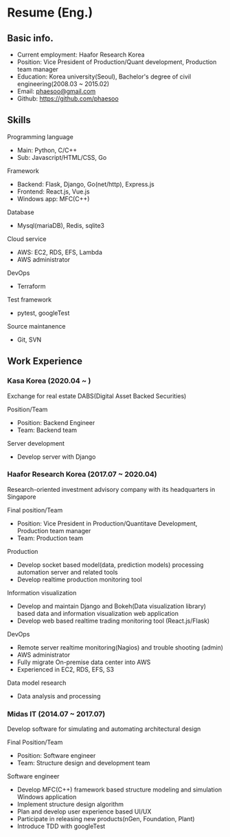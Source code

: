 # Resume (Eng.)


## Basic info.

- Current employment: Haafor Research Korea
- Position: Vice President of Production/Quant development, Production team manager
- Education: Korea university(Seoul), Bachelor's degree of civil engineering(2008.03 ~ 2015.02)
- Email: phaesoo@gmail.com
- Github: https://github.com/phaesoo


## Skills

Programming language

- Main: Python, C/C++ 
- Sub: Javascript/HTML/CSS, Go

Framework
- Backend: Flask, Django, Go(net/http), Express.js
- Frontend: React.js, Vue.js
- Windows app: MFC(C++)

Database
- Mysql(mariaDB), Redis, sqlite3

Cloud service
- AWS: EC2, RDS, EFS, Lambda
- AWS administrator

DevOps
- Terraform

Test framework
- pytest, googleTest

Source maintanence
- Git, SVN


## Work Experience

### Kasa Korea (2020.04 ~ )

Exchange for real estate DABS(Digital Asset Backed Securities)

Position/Team
- Position: Backend Engineer
- Team: Backend team

Server development
- Develop server with Django


### Haafor Research Korea (2017.07 ~ 2020.04)

Research-oriented investment advisory company with its headquarters in Singapore

Final position/Team
- Position: Vice President in Production/Quantitave Development, Production team manager
- Team: Production team

Production
- Develop socket based model(data, prediction models) processing automation server and related tools
- Develop realtime production monitoring tool

Information visualization
- Develop and maintain Django and Bokeh(Data visualization library) based data and information visualization web application
- Develop web based realtime trading monitoring tool (React.js/Flask) 

DevOps
- Remote server realtime monitoring(Nagios) and trouble shooting (admin)
- AWS administrator
- Fully migrate On-premise data center into AWS
- Experienced in EC2, RDS, EFS, S3

Data model research
- Data analysis and processing

### Midas IT (2014.07 ~ 2017.07)

Develop software for simulating and automating architectural design 

Final Position/Team
- Position: Software engineer
- Team: Structure design and development team

Software engineer
- Develop MFC(C++) framework based structure modeling and simulation Windows application
- Implement structure design algorithm
- Plan and develop user experience based UI/UX
- Participate in releasing new products(nGen, Foundation, Plant)
- Introduce TDD with googleTest
